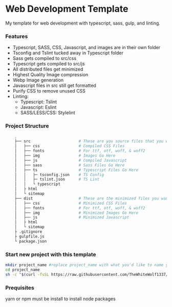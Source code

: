 # Web Development Template

My template for web development with typescript, sass, gulp, and linting.

### Features

-   Typescript, SASS, CSS, Javascript, and images are in their own folder
-   Tsconfig and Tslint tucked away in Typescript folder
-   Sass gets compiled to src/css
-   Typescript gets compiled to src/js
-   All distributed files get minimized
-   Highest Quality Image compression
-   Webp Image generation
-   Javascript files in src still get formatted
-   Purify CSS to remove unused CSS
-   Linting:
    -   Typescript: Tslint
    -   Javascript: Eslint
    -   SASS/LESS/CSS: Stylelint

### Project Structure

```sh
    .
    ├── src                     # These are you source files that you will work with
    │   ├── css                 # Compiled CSS Files
    │   ├── fonts               # For ttf, otf, woff, & woff2
    │   ├── img                 # Images Go Here
    │   ├── js                  # Compiled Javascript
    │   ├── sass                # Sass Files Go Here
    │   ├── ts                  # Typescript Files Go Here
    │   │   ├─ tsconfig.json    # TS Config
    │   │   ├─ tslint.json      # TS Lint
    │   │   └ typescript
    │   ├ html
    │   └ sitemap
    ├── dist                    # These are the minimized files you want to distribute
    │   ├── css                 # Minimized CSS Files
    │   ├── fonts               # For ttf, otf, woff, & woff2
    │   ├── img                 # Minimized Images Go Here
    │   ├── js                  # Minimized Javascript
    │   ├ html
    │   └ sitemap
    ├ .gitignore
    ├ gulpfile.js
    └ package.json
```

### Start new project with this template

```bash
mkdir project_name #replace project_name with what you'd like to name your project
cd project_name
sh -c "$(curl -fsSL https://raw.githubusercontent.com/TheWhiteWolf1337/template/master/install.sh)"
```

### Prequisites

yarn or npm must be install to install node packages
